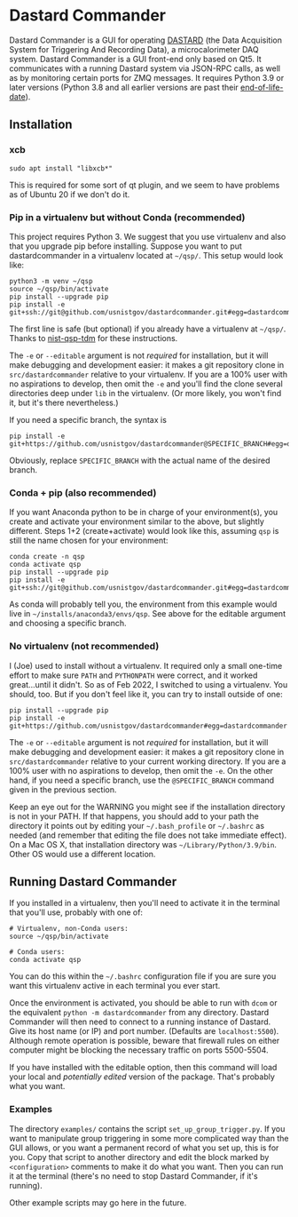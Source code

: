 # Dastard Commander
Dastard Commander is a GUI for operating [DASTARD](https://github.com/usnistgov/dastard) (the Data Acquisition System for Triggering And Recording Data), a microcalorimeter DAQ system. Dastard Commander is a GUI front-end only based on Qt5. It communicates with a running Dastard system via JSON-RPC calls, as well as by monitoring certain ports for ZMQ messages. It requires Python 3.9 or later versions (Python 3.8 and all earlier versions are past their [end-of-life-date](https://devguide.python.org/versions/)).

## Installation

### xcb
```
sudo apt install "libxcb*"
```
This is required for some sort of qt plugin, and we seem to have problems as of Ubuntu 20 if we don't do it.

### Pip in a virtualenv but without Conda (recommended)
This project requires Python 3. We suggest that you use virtualenv and also that you upgrade pip before installing. Suppose you want to put dastardcommander in a virtualenv located at `~/qsp/`. This setup would look like:
```
python3 -m venv ~/qsp
source ~/qsp/bin/activate
pip install --upgrade pip
pip install -e git+ssh://git@github.com/usnistgov/dastardcommander.git#egg=dastardcommander
```

The first line is safe (but optional) if you already have a virtualenv at `~/qsp/`. Thanks to [nist-qsp-tdm](https://bitbucket.org/nist_microcal/nist-qsp-tdm/src/master/) for these instructions.

The `-e` or `--editable` argument is not _required_ for installation, but it will make debugging and development easier: it makes a git repository clone in `src/dastardcommander` relative to your virtualenv. If you are a 100% user with no aspirations to develop, then omit the `-e` and you'll find the clone several directories deep under `lib` in the virtualenv. (Or more likely, you won't find it, but it's there nevertheless.)

If you need a specific branch, the syntax is
```
pip install -e git+https://github.com/usnistgov/dastardcommander@SPECIFIC_BRANCH#egg=dastardcommander
```
Obviously, replace `SPECIFIC_BRANCH` with the actual name of the desired branch.

### Conda + pip (also recommended)

If you want Anaconda python to be in charge of your environment(s), you create and activate your environment similar to the above, but slightly different. Steps 1+2 (create+activate) would look like this, assuming `qsp` is still the name chosen for your environment:
```
conda create -n qsp
conda activate qsp
pip install --upgrade pip
pip install -e git+ssh://git@github.com/usnistgov/dastardcommander.git#egg=dastardcommander
```
As conda will probably tell you, the environment from this example would live in `~/installs/anaconda3/envs/qsp`. See above for the editable argument and choosing a specific branch.

### No virtualenv (not recommended)
I (Joe) used to install without a virtualenv. It required only a small one-time effort to make sure `PATH` and `PYTHONPATH` were correct, and it worked great...until it didn't. So as of Feb 2022, I switched to using a virtualenv. You should, too. But if you don't feel like it, you can try to install outside of one:

```
pip install --upgrade pip
pip install -e git+https://github.com/usnistgov/dastardcommander#egg=dastardcommander
```

The `-e` or `--editable` argument is not _required_ for installation, but it will make debugging and development easier: it makes a git repository clone in `src/dastardcommander` relative to your current working directory. If you are a 100% user with no aspirations to develop, then omit the `-e`. On the other hand, if you need a specific branch, use the `@SPECIFIC_BRANCH` command given in the previous section.

Keep an eye out for the WARNING you might see if the installation directory is not in your PATH. If that happens, you should add to your path the directory it points out by editing your `~/.bash_profile` or `~/.bashrc` as needed (and remember that editing the file does not take immediate effect). On a Mac OS X, that installation directory was `~/Library/Python/3.9/bin`. Other OS would use a different location.

## Running Dastard Commander
If you installed in a virtualenv, then you'll need to activate it in the terminal that you'll use, probably with one of:
```
# Virtualenv, non-Conda users:
source ~/qsp/bin/activate

# Conda users:
conda activate qsp
```
You can do this within the `~/.bashrc` configuration file if you are sure you want this virtualenv active in each terminal you ever start.

Once the environment is activated, you should be able to run with `dcom` or the equivalent `python -m dastardcommander` from any directory. Dastard Commander will then need to connect to a running instance of Dastard. Give its host name (or IP) and port number. (Defaults are `localhost:5500`). Although remote operation is possible, beware that firewall rules on either computer might be blocking the necessary traffic on ports 5500-5504.

If you have installed with the editable option, then this command will load your local and _potentially edited_ version of the package. That's probably what you want.

### Examples

The directory `examples/` contains the script `set_up_group_trigger.py`. If you want to manipulate group triggering in some more complicated way than the GUI allows, or you want a permanent record of what you set up, this is for you. Copy that script to another directory and edit the block marked by `<configuration>` comments to make it do what you want. Then you can run it at the terminal (there's no need to stop Dastard Commander, if it's running).

Other example scripts may go here in the future.
